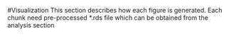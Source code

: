 #Visualization 
This section describes how each figure is generated.
Each chunk need pre-processed *.rds file which can be obtained from the analysis section
